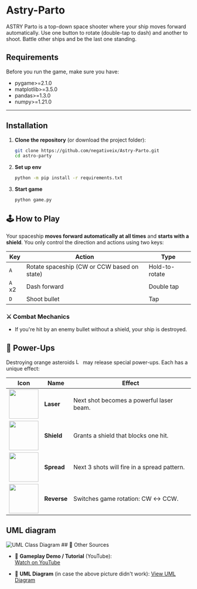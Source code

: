 # Astry-Parto
ASTRY Parto is a top-down space shooter where your ship moves forward automatically. Use one button to rotate (double-tap to dash) and another to shoot. Battle other ships and be the last one standing.
## Requirements

Before you run the game, make sure you have:

- pygame>=2.1.0
- matplotlib>=3.5.0
- pandas>=1.3.0
- numpy>=1.21.0

---

## Installation

1. **Clone the repository** (or download the project folder):
   ```bash
   git clone https://github.com/negativeix/Astry-Parto.git
   cd astro-party 
2. **Set up env**
   ```bash
   python -m pip install -r requirements.txt

3. **Start game**
   ```bash
   python game.py

## 🕹️ How to Play
Your spaceship **moves forward automatically at all times** and **starts with a shield**. You only control the direction and actions using two keys:


| **Key**   | **Action**                               | **Type**          |
|-----------|------------------------------------------|-------------------|
| `A`       | Rotate spaceship (CW or CCW based on state) | Hold-to-rotate    |
| `A` x2    | Dash forward                              | Double tap        |
| `D`       | Shoot bullet                              | Tap               |


### ⚔️ **Combat Mechanics**

- If you're hit by an enemy bullet without a shield, your ship is destroyed.
## 🔋 Power-Ups

Destroying orange asteroids <img src="assets/asteroid.png" alt="Laser" width="15"/> may release special power-ups. Each has a unique effect:

| Icon                                       | Name     | Effect                                                                 |
|--------------------------------------------|----------|------------------------------------------------------------------------|
| <img src="assets/laser.png" width="80"/>   | **Laser**   | Next shot becomes a powerful laser beam.                        |
| <img src="assets/shield.png" width="80"/>  | **Shield**  | Grants a shield that blocks one hit.                            |
| <img src="assets/spread.png" width="80"/>  | **Spread**  | Next 3 shots will fire in a spread pattern.                     |
| <img src="assets/reverse.png" width="80"/> | **Reverse** | Switches game rotation: CW ↔ CCW.                               |



## UML diagram
<img src="./UML%20Class.png" alt="UML Class Diagram">
## 🔗 Other Sources

- 🎥 **Gameplay Demo / Tutorial** (YouTube):  
  [Watch on YouTube](https://youtu.be/9WL7NZx5jIY)

- 📘 **UML Diagram** (in case the above picture didn't work): 
  [View UML Diagram](https://drive.google.com/file/d/1RypMokZFvQKaRNaDlRjYir6YzV15K07g/view?usp=sharing)
